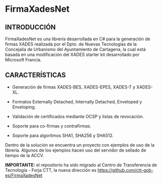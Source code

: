 FirmaXadesNet
=============

INTRODUCCIÓN
-------------
FirmaXadesNet es una librería desarrollada en C# para la generación de firmas XADES realizada por el Dpto. de Nuevas Tecnologías de la Concejalía de Urbanismo del Ayuntamiento de Cartagena, la cual está basada en una modificación del XADES starter kit desarrollado por Microsoft Francia.


CARACTERÍSTICAS
---------------

- Generación de firmas XADES-BES, XADES-EPES, XADES-T y XADES-XL.

- Formatos Externally Detached, Internally Detached, Enveloped y Enveloping.

- Validación de certificados mediante OCSP y listas de revocación.

- Soporte para co-firmas y contrafirmas.

- Soporte para algoritmos SHA1, SHA256 y SHA512.

Dentro de la solución se encuentra un proyecto con ejemplos de uso de la librería. Algunos de los ejemplos hacen uso del servidor de sellado de tiempo de la ACCV.

**IMPORTANTE:** el repositorio ha sido migrado al Centro de Transferencia de Tecnología - Forja CTT, la nueva dirección es https://github.com/ctt-gob-es/FirmaXadesNet
